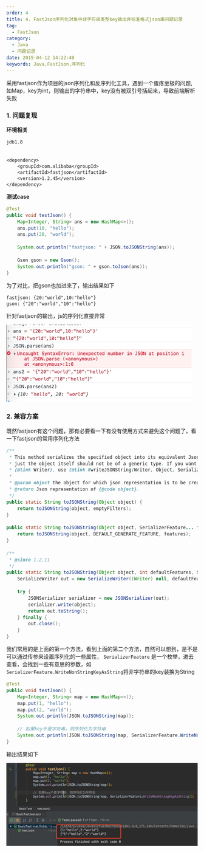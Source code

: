 ```yaml
---
order: 4
title: 4. FastJson序列化对象中非字符串类型key输出非标准格式json串问题记录
tag:
  - FastJson
category:
  - Java
  - 问题记录
date: 2019-04-12 14:22:40
keywords: Java,FastJson,序列化
---
```


采用fastjson作为项目的json序列化和反序列化工具，遇到一个蛋疼至极的问题, 如Map，key为int，则输出的字符串中，key没有被双引号括起来，导致前端解析失败

<!-- more -->

### 1. 问题复现

**环境相关**

```
jdb1.8


<dependency>
    <groupId>com.alibaba</groupId>
    <artifactId>fastjson</artifactId>
    <version>1.2.45</version>
</dependency>
```

**测试case**

```java
@Test
public void testJson() {
    Map<Integer, String> ans = new HashMap<>();
    ans.put(10, "hello");
    ans.put(20, "world");

    System.out.println("fastjson: " + JSON.toJSONString(ans));

    Gson gson = new Gson();
    System.out.println("gson: " + gson.toJson(ans));
}
```

为了对比，把gson也加进来了，输出结果如下

```
fastjson: {20:"world",10:"hello"}
gson: {"20":"world","10":"hello"}
```

针对fastjson的输出，js的序列化直接异常

![IMAGE](/hexblog/imgs/190412/00.jpg)

### 2. 兼容方案

既然fastjson有这个问题，那有必要看一下有没有使用方式来避免这个问题了，看一下fastjson的常用序列化方法

```java
/**
 * This method serializes the specified object into its equivalent Json representation. Note that this method works fine if the any of the object fields are of generic type,
 * just the object itself should not be of a generic type. If you want to write out the object to a
 * {@link Writer}, use {@link #writeJSONString(Writer, Object, SerializerFeature[])} instead.
 *
 * @param object the object for which json representation is to be created setting for fastjson
 * @return Json representation of {@code object}.
 */
public static String toJSONString(Object object) {
    return toJSONString(object, emptyFilters);
}

public static String toJSONString(Object object, SerializerFeature... features) {
    return toJSONString(object, DEFAULT_GENERATE_FEATURE, features);
}

/**
 * @since 1.2.11
 */
public static String toJSONString(Object object, int defaultFeatures, SerializerFeature... features) {
    SerializeWriter out = new SerializeWriter((Writer) null, defaultFeatures, features);

    try {
        JSONSerializer serializer = new JSONSerializer(out);
        serializer.write(object);
        return out.toString();
    } finally {
        out.close();
    }
}
```

我们常用的是上面的第一个方法，看到上面的第二个方法，自然可以想到，是不是可以通过传参来设置序列化的一些属性， `SerializerFeature` 是一个枚举，进去查看，会找到一些有意思的参数，如`SerializerFeature.WriteNonStringKeyAsString`将非字符串的key装换为String

```java
@Test
public void testJson() {
    Map<Integer, String> map = new HashMap<>();
    map.put(1, "hello");
    map.put(2, "world");
    System.out.println(JSON.toJSONString(map));

    // 如果key不是字符串，则序列化为字符串
    System.out.println(JSON.toJSONString(map, SerializerFeature.WriteNonStringKeyAsString));
}
```

输出结果如下

![IMAGE](/hexblog/imgs/190412/01.jpg)
